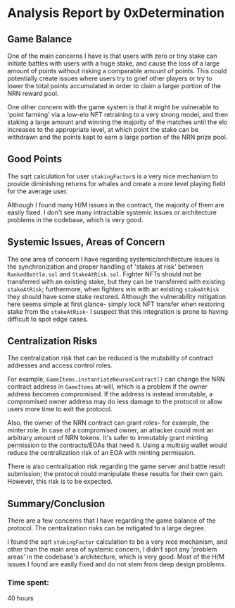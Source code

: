 # Analysis Report by 0xDetermination

## Game Balance
One of the main concerns I have is that users with zero or tiny stake can initiate battles with users with a huge stake, and cause the loss of a large amount of points without risking a comparable amount of points. This could potentially create issues where users try to grief other players or try to lower the total points accumulated in order to claim a larger portion of the NRN reward pool.

One other concern with the game system is that it might be vulnerable to 'point farming' via a low-elo NFT retraining to a very strong model, and then staking a large amount and winning the majority of the matches until the elo increases to the appropriate level, at which point the stake can be withdrawn and the points kept to earn a large portion of the NRN prize pool.

## Good Points
The sqrt calculation for user `stakingFactor`s is a very nice mechanism to provide diminishing returns for whales and create a more level playing field for the average user.

Although I found many H/M issues in the contract, the majority of them are easily fixed. I don't see many intractable systemic issues or architecture problems in the codebase, which is very good.

## Systemic Issues, Areas of Concern
The one area of concern I have regarding systemic/architecture issues is the synchronization and proper handling of 'stakes at risk' between `RankedBattle.sol` and `StakeAtRisk.sol`. Fighter NFTs should not be transferred with an existing stake, but they can be transferred with existing `stakeAtRisk`; furthermore, when fighters win with an existing `stakeAtRisk` they should have some stake restored. Although the vulnerability mitigation here seems simple at first glance- simply lock NFT transfer when restoring stake from the `stakeAtRisk`- I suspect that this integration is prone to having difficult to spot edge cases.

## Centralization Risks
The centralization risk that can be reduced is the mutability of contract addresses and access control roles.

For example, `GameItems.instantiateNeuronContract()` can change the NRN contract address in `GameItems` at-will, which is a problem if the owner address becomes compromised. If the address is instead immutable, a compromised owner address may do less damage to the protocol or allow users more time to exit the protocol.

Also, the owner of the NRN contract can grant roles- for example, the minter role. In case of a compromised owner, an attacker could mint an arbitrary amount of NRN tokens. It's safer to immutably grant minting permission to the contracts/EOAs that need it. Using a multisig wallet would reduce the centralization risk of an EOA with minting permission.

There is also centralization risk regarding the game server and battle result submission; the protocol could manipulate these results for their own gain. However, this risk is to be expected.

## Summary/Conclusion
There are a few concerns that I have regarding the game balance of the protocol. The centralization risks can be mitigated to a large degree.

I found the sqrt `stakingFactor` calculation to be a very nice mechanism, and other than the main area of systemic concern, I didn't spot any 'problem areas' in the codebase's architecture, which is very good. Most of the H/M issues I found are easily fixed and do not stem from deep design problems.



### Time spent:
40 hours